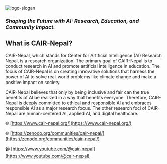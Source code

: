 ![logo-slogan](https://user-images.githubusercontent.com/124170371/216432528-c8ef6e4e-3ba6-4564-8793-2223aeca91dc.png)

### _Shaping the Future with AI: Research, Education, and Community Impact._

## What is CAIR-Nepal?
CAIR-Nepal, which stands for Center for Artificial Intelligence (AI) Research Nepal, is a research organization. The primary goal of CAIR-Nepal is to conduct research in AI and promote artificial intelligence in education. The focus of CAIR-Nepal is on creating innovative solutions that harness the power of AI to solve real-world problems like climate change and make a positive impact on society.

CAIR-Nepal believes that only by being inclusive and fair can the true benefits of AI be realized in a way that benefits everyone. Therefore, CAIR-Nepal is deeply committed to ethical and responsible AI and embraces responsible AI as a major research focus. The other research foci of CAIR-Nepal are human-centered AI, applied AI, and digital healthcare.

🌐 [https://www.cair-nepal.org/](https://www.cair-nepal.org/)

🌐 [https://zenodo.org/communities/cair-nepal/](https://zenodo.org/communities/cair-nepal/) 

📹 [https://www.youtube.com/@cair-nepal](https://www.youtube.com/@cair-nepal)

<!--
🌈 Contribution guidelines - how can the community get involved?
👩‍💻 Useful resources - where can the community find your docs? Is there anything else the community should know?
🍿 Fun facts - what does your team eat for breakfast?
🧙 Remember, you can do mighty things with the power of [Markdown](https://docs.github.com/github/writing-on-github/getting-started-with-writing-and-formatting-on-github/basic-writing-and-formatting-syntax)
-->

